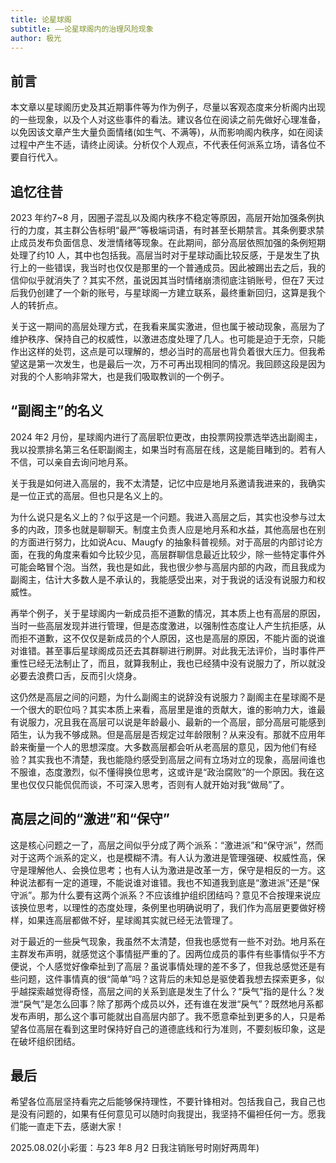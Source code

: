 ```yaml
---
title: 论星球阁
subtitle: ——论星球阁内的治理风险现象
author: 极光
---
```


## 前言
本文章以星球阁历史及其近期事件等为作为例子，尽量以客观态度来分析阁内出现的一些现象，以及个人对这些事件的看法。建议各位在阅读之前先做好心理准备，以免因该文章产生大量负面情绪(如生气、不满等)，从而影响阁内秩序，如在阅读过程中产生不适，请终止阅读。分析仅个人观点，不代表任何派系立场，请各位不要自行代入。

## 追忆往昔
2023 年约7~8 月，因圈子混乱以及阁内秩序不稳定等原因，高层开始加强条例执行的力度，其主群公告标明“最严”等极端词语，有时甚至长期禁言。其条例要求禁止成员发布负面信息、发泄情绪等现象。在此期间，部分高层依照加强的条例短期处理了约10 人，其中也包括我。高层当时对于星球动画比较反感，于是发生了执行上的一些错误，我当时也仅仅是那里的一个普通成员。因此被踢出去之后，我的信仰似乎就消失了？其实不然，虽说因其当时情绪崩溃彻底注销账号，但在7 天过后我仍创建了一个新的账号，与星球阁一方建立联系，最终重新回归，这算是我个人的转折点。

关于这一期间的高层处理方式，在我看来属实激进，但也属于被动现象，高层为了维护秩序、保持自己的权威性，以激进态度处理了几人。也可能是迫于无奈，只能作出这样的处罚，这点是可以理解的，想必当时的高层也背负着很大压力。但我希望这是第一次发生，也是最后一次，万不可再出现相同的情况。我回顾这段是因为对我的个人影响非常大，也是我们吸取教训的一个例子。

## “副阁主”的名义
2024 年2 月份，星球阁内进行了高层职位更改，由投票网投票选举选出副阁主，我以投票排名第三名任职副阁主，如果当时有高层在线，这是能目睹到的。若有人不信，可以亲自去询问地月系。

关于我是如何进入高层的，我不太清楚，记忆中应是地月系邀请我进来的，我确实是一位正式的高层。但也只是名义上的。

为什么说只是名义上的？似乎这是一个问题。我进入高层之后，其实也没参与过太多的内政，顶多也就是聊聊天。制度主负责人应是地月系和水益，其他高层也在别的方面进行努力，比如说Acu、Maugfy 的抽象科普视频。对于高层的内部讨论方面，在我的角度来看如今比较少见，高层群聊信息最近比较少，除一些特定事件外可能会略冒个泡。当然，我也是如此，我也很少参与高层内部的内政，而且我成为副阁主，估计大多数人是不承认的，我能感受出来，对于我说的话没有说服力和权威性。

再举个例子，关于星球阁内一新成员拒不道歉的情况，其本质上也有高层的原因，当时一些高层发现并进行管理，但是态度激进，以强制性态度让人产生抗拒感，从而拒不道歉，这不仅仅是新成员的个人原因，这也是高层的原因，不能片面的说谁对谁错。甚至事后星球阁成员还去其群聊进行刷屏。对此我无法评价，当时事件严重性已经无法制止了，而且，就算我制止，我也已经猜中没有说服力了，所以就没必要去浪费口舌，反而引火烧身。

这仍然是高层之间的问题，为什么副阁主的说辞没有说服力？副阁主在星球阁不是一个很大的职位吗？其实本质上来看，高层里是谁的贡献大，谁的影响力大，谁最有说服力，况且我在高层可以说是年龄最小、最新的一个高层，部分高层可能感到陌生，认为我不够成熟。但是高层是否规定过年龄限制？从来没有。那就不应用年龄来衡量一个人的思想深度。大多数高层都会听从老高层的意见，因为他们有经验？其实我也不清楚，我也能隐约感受到高层之间有立场对立的现象，高层间谁也不服谁，态度激烈，似不懂得换位思考，这或许是“政治腐败”的一个原因。我在这里也仅仅只能侃侃而谈，不可深入思考，否则有人就开始对我“做局”了。

## 高层之间的“激进”和“保守”
这是核心问题之一了，高层之间似乎分成了两个派系：“激进派”和“保守派”，然而对于这两个派系的定义，也是模糊不清。有人认为激进是管理强硬、权威性高，保守是理解他人、会换位思考；也有人认为激进是改革一方，保守是相反的一方。这种说法都有一定的道理，不能说谁对谁错。我也不知道我到底是“激进派”还是“保守派”。那为什么要有这两个派系？不应该维护组织团结吗？意见不合按理来说应该换位思考，以理性的态度处理，条例里也明确说明了，我们作为高层更要做好榜样，如果连高层都做不好，星球阁其实就已经无法管理了。

对于最近的一些戾气现象，我虽然不太清楚，但我也感觉有一些不对劲。地月系在主群发布声明，就感觉这个事情挺严重的了。因两位成员的事件有些事情似乎不方便说，个人感觉好像牵扯到了高层？虽说事情处理的差不多了，但我总感觉还是有些问题，这件事情真的很“简单”吗？这背后的未知总是驱使着我想去探索更多，似乎越探索越觉得奇怪，高层之间的关系到底是发生了什么？“戾气”指的是什么？发泄“戾气”是怎么回事？除了那两个成员以外，还有谁在发泄“戾气”？既然地月系都发布声明，那么这个事可能就出自高层内部了。我不愿意牵扯到更多的人，只是希望各位高层在看到这里时保持好自己的道德底线和行为准则，不要刻板印象，这是在破坏组织团结。

## 最后
希望各位高层坚持看完之后能够保持理性，不要针锋相对。包括我自己，我自己也是没有问题的，如果有任何意见可以随时向我提出，我坚持不偏袒任何一方。愿我们能一直走下去，感谢大家！

2025.08.02(小彩蛋：与23 年8 月2 日我注销账号时刚好两周年)